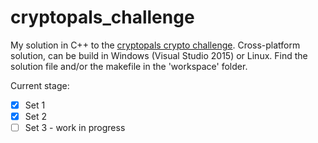 # cryptopals_challenge
My solution in C++ to the [cryptopals crypto challenge](https://nodejs.org/).
Cross-platform solution, can be build in Windows (Visual Studio 2015) or Linux.
Find the solution file and/or the makefile in the 'workspace' folder.

Current stage:
- [x] Set 1
- [x] Set 2
- [ ] Set 3 - work in progress